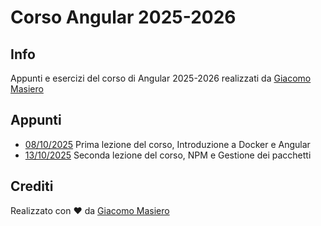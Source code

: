 # Corso Angular 2025-2026

## Info
Appunti e esercizi del corso di Angular 2025-2026 realizzati da [Giacomo Masiero](https://www.geckydev.me)

 ## Appunti
 - [08/10/2025](./appunti/08102025.md) Prima lezione del corso, Introduzione a Docker e Angular
 - [13/10/2025](./appunti/13102025.md) Seconda lezione del corso, NPM e Gestione dei pacchetti

## Crediti
Realizzato con ❤️ da [Giacomo Masiero](https://www.geckydev.me)